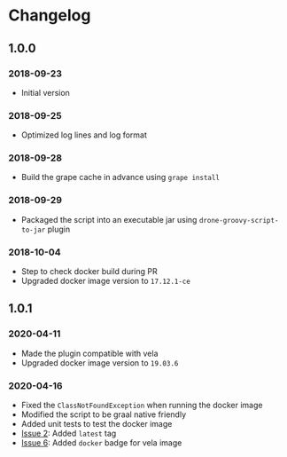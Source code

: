 # Changelog
## 1.0.0
### 2018-09-23
- Initial version

### 2018-09-25
- Optimized log lines and log format

### 2018-09-28
- Build the grape cache in advance using `grape install`

### 2018-09-29
- Packaged the script into an executable jar using `drone-groovy-script-to-jar` plugin

### 2018-10-04
- Step to check docker build during PR
- Upgraded docker image version to `17.12.1-ce`

## 1.0.1
### 2020-04-11
- Made the plugin compatible with vela
- Upgraded docker image version to `19.03.6`

### 2020-04-16
- Fixed the `ClassNotFoundException` when running the docker image
- Modified the script to be graal native friendly
- Added unit tests to test the docker image
- [Issue 2](https://github.com/devatherock/drone-yaml-validator/issues/2): Added `latest` tag
- [Issue 6](https://github.com/devatherock/drone-yaml-validator/issues/6): Added `docker` badge for vela image